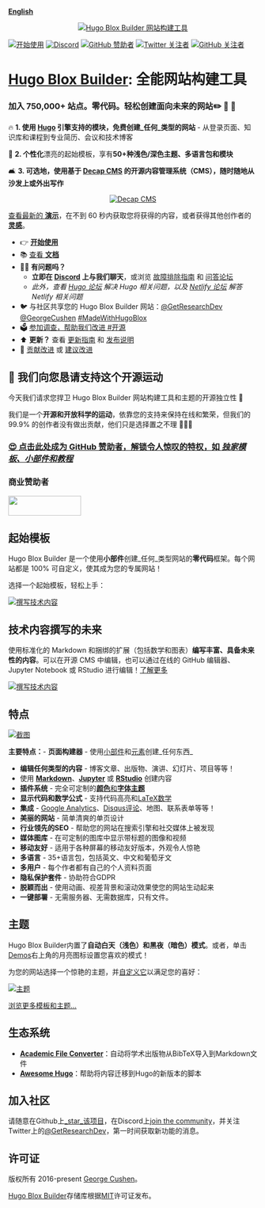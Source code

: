 [**English**](./README.md)

<p align="center"><a href="https://hugoblox.com/templates/" target="_blank" rel="noopener"><img src="./.github/media/sharing.png" alt="Hugo Blox Builder 网站构建工具"></a></p>

[![开始使用](https://img.shields.io/badge/-开始使用-ff4655?style=for-the-badge)](https://hugoblox.com/templates/)
[![Discord](https://img.shields.io/discord/722225264733716590?style=for-the-badge)](https://discord.com/channels/722225264733716590/742892432458252370/742895548159492138)
[![GitHub 赞助者](https://img.shields.io/github/sponsors/gcushen?label=%E2%9D%A4%EF%B8%8F%20赞助&style=for-the-badge)](https://github.com/sponsors/gcushen)
[![Twitter 关注者](https://img.shields.io/twitter/follow/GetResearchDev?label=关注Twitter&style=for-the-badge)](https://twitter.com/GetResearchDev)
[![GitHub 关注者](https://img.shields.io/github/followers/gcushen?label=关注GH&style=for-the-badge)](https://github.com/gcushen)

# [Hugo Blox Builder](https://hugoblox.com): 全能网站构建工具

### 加入 750,000+ 站点。零代码。轻松创建面向未来的网站✏️ 📰 🚀

🔥 **1. 使用 [Hugo](https://gohugo.io) 引擎支持的模块，免费创建_任何_类型的网站** - 从登录页面、知识库和课程到专业简历、会议和技术博客

🎨 **2. 个性化**漂亮的起始模板，享有**50+种浅色/深色主题、多语言包和模块**

🛋 **3. 可选地，使用基于 [Decap CMS](https://docs.hugoblox.com/getting-started/cms/decap/) 的开源内容管理系统（CMS），随时随地从沙发上或外出写作**

<p style="text-align: center"><a href="https://hugoblox.com/templates/" target="_blank" rel="noopener"><img src="./.github/media/write-from-phone.gif" alt="Decap CMS"></a></p>

[查看最新的 **演示**](https://hugoblox.com/templates/)，在不到 60 秒内获取您将获得的内容，或者获得其他创作者的 [**灵感**](https://hugoblox.com/creators/)。

- 👉 [**开始使用**](https://hugoblox.com/templates/)
- 📚 [查看 **文档**](https://docs.hugoblox.com/)
- 🙋‍♀️ **有问题吗？**
  - **立即在 [Discord](https://discord.gg/z8wNYzb) 上与我们聊天**，或浏览 [故障排除指南](https://docs.hugoblox.com/reference/troubleshooting/) 和 [问答论坛](https://github.com/poodarchu/hugo-blox-builder/discussions)
  - _此外，查看 [Hugo 论坛](https://discourse.gohugo.io) 解决 Hugo 相关问题，以及 [Netlify 论坛](https://answers.netlify.com/) 解答 Netlify 相关问题_
- 🐦 与社区共享您的 Hugo Blox Builder 网站：[@GetResearchDev](https://twitter.com/GetResearchDev) [@GeorgeCushen](https://twitter.com/GeorgeCushen) [#MadeWithHugoBlox](https://twitter.com/search?q=%23MadeWithHugoBlox&src=typed_query)
- 🗳 [参加调查，帮助我们改进 #开源](https://forms.gle/NioD9VhUg7PNmdCAA)
- ⬆️ **更新？** 查看 [更新指南](https://docs.hugoblox.com/reference/update/) 和 [发布说明](https://github.com/poodarchu/hugo-blox-builder/releases)
- 🚀 [贡献改进](CONTRIBUTING.md) 或 [建议改进](https://github.com/poodarchu/hugo-blox-builder/issues)

## 💙 我们向您恳请支持这个开源运动

今天我们请求您捍卫 Hugo Blox Builder 网站构建工具和主题的开源独立性 🐧

我们是一个**开源和开放科学的运动**，依靠您的支持来保持在线和繁荣，但我们的 99.9% 的创作者没有做出贡献，他们只是选择置之不理 🤦🏻‍♀️

### [😍️ 点击此处成为 GitHub 赞助者，解锁令人惊叹的特权，如 _独家模板、小部件和教程_](https://github.com/sponsors/gcushen)

### 商业赞助者

<div style="display: grid; column-gap: 50px; grid-template-columns: repeat(3, 1fr);">
  <div style="display: flex; align-items: center;">
    <a href="https://www.netlify.com/" target="_blank"><img src=".github/media/sponsors/netlify.svg" alt="" height="40" width="147" style="display: inline-block;"></a>
  </div>
  <div>
    <a href="https://github.com/sponsors/gcushen"><img src=".github/media/sponsors/your-logo-here.png" alt="" style="display: inline-block;"></a>
  </div>
</div>

## 起始模板

Hugo Blox Builder 是一个使用**小部件**创建_任何_类型网站的**零代码**框架。每个网站都是 100% 可自定义，使其成为您的专属网站！

选择一个起始模板，轻松上手：

[![撰写技术内容](./.github/media/starters.webp)](https://hugoblox.com/templates/)

## 技术内容撰写的未来

使用标准化的 Markdown 和捆绑的扩展（包括数学和图表）**编写丰富、具备未来性的内容**。可以在开源 CMS 中编辑，也可以通过在线的 GitHub 编辑器、Jupyter Notebook 或 RStudio 进行编辑！[了解更多](https://docs.hugoblox.com/reference/markdown/)

[![撰写技术内容](https://hugoblox.com/uploads/readmes/writing-technical-content.gif)](https://academic-demo.netlify.app/post/writing-technical-content/)

## 特点

[![截图](./.github/media/academic.png)](https://hugoblox.com/templates/)

**主要特点：**- **页面构建器** - 使用[小部件](https://docs.hugoblox.com/getting-started/page-builder/)和[元素](https://docs.hugoblox.com/reference/markdown/)创建_任何东西_
- **编辑任何类型的内容** - 博客文章、出版物、演讲、幻灯片、项目等等！
- 使用 [**Markdown**](https://docs.hugoblox.com/reference/markdown/)、[**Jupyter**](https://docs.hugoblox.com/getting-started/cms/) 或 [**RStudio**](https://docs.hugoblox.com/getting-started/cms/rstudio/) 创建内容
- **插件系统** - 完全可定制的[**颜色**和**字体主题**](https://docs.hugoblox.com/getting-started/customize/#appearance)
- **显示代码和数学公式** - 支持代码高亮和[LaTeX数学](https://docs.hugoblox.com/reference/markdown/#math)
- **集成** - [Google Analytics](https://analytics.google.com)、[Disqus评论](https://disqus.com)、地图、联系表单等等！
- **美丽的网站** - 简单清爽的单页设计
- **行业领先的SEO** - 帮助您的网站在搜索引擎和社交媒体上被发现
- **媒体图库** - 在可定制的图库中显示带标题的图像和视频
- **移动友好** - 适用于各种屏幕的移动友好版本，外观令人惊艳
- **多语言** - 35+语言包，包括英文、中文和葡萄牙文
- **多用户** - 每个作者都有自己的个人资料页面
- **隐私保护套件** - 协助符合GDPR
- **脱颖而出** - 使用动画、视差背景和滚动效果使您的网站生动起来
- **一键部署** - 无需服务器、无需数据库，只有文件。

## 主题

Hugo Blox Builder内置了**自动白天（浅色）和黑夜（暗色）模式**。或者，单击[Demos](https://hugoblox.com/templates/)右上角的月亮图标设置您喜欢的模式！

为您的网站选择一个惊艳的主题，并[自定义它](https://docs.hugoblox.com/getting-started/customize/#custom-theme)以满足您的喜好：

[![主题](./.github/media/themes.png)](https://hugoblox.com/templates/)

[浏览更多模板和主题...](https://hugoblox.com/templates/)

## 生态系统

- [**Academic File Converter**](https://github.com/GetRD/academic-file-converter)：自动将学术出版物从BibTeX导入到Markdown文件
- [**Awesome Hugo**](https://github.com/poodarchu/awesome-hugo)：帮助将内容迁移到Hugo的新版本的脚本

## 加入社区

请随意在Github上[_star_该项目](https://github.com/poodarchu/hugo-blox-builder)，在Discord上[join the community](https://discord.gg/z8wNYzb)，并关注Twitter上的[@GetResearchDev](https://twitter.com/GetResearchDev)，第一时间获取新功能的消息。

## 许可证

版权所有 2016-present [George Cushen](https://georgecushen.com)。

[Hugo Blox Builder](https://github.com/poodarchu/hugo-blox-builder/)存储库根据[MIT](https://github.com/poodarchu/hugo-blox-builder/blob/main/LICENSE.md)许可证发布。
